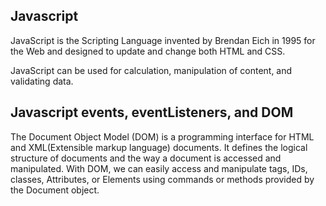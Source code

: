 ## Javascript 

JavaScript is the Scripting Language invented by Brendan Eich in 1995 for the Web and designed to update and change both HTML and CSS.

JavaScript can be used for calculation, manipulation of content, and validating data.

## Javascript events, eventListeners, and DOM 
The Document Object Model (DOM) is a programming interface for HTML and XML(Extensible markup language) documents. It defines the logical structure of documents and the way a document is accessed and manipulated.
With DOM, we can easily access and manipulate tags, IDs, classes, Attributes, or Elements using commands or methods provided by the Document object.

